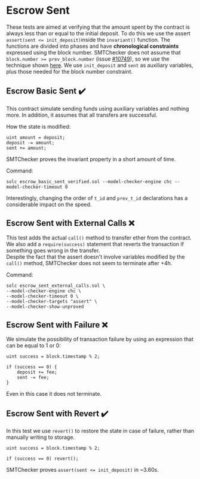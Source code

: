 # Escrow Sent
These tests are aimed at verifying that the amount spent by the contract is
always less than or equal to the initial deposit. To do this we use the assert
`assert(sent <= init_deposit)`inside the `invariant()` function. The functions
are divided into phases and have **chronological constraints** expressed using
the block number. SMTChecker does not assume that `block.number >=
prev_block.number` (issue
[#10749](https://github.com/ethereum/solidity/issues/10749)), so we use the
technique shown [here](../../../smtCheckerNotes/block_number/). We use
`init_deposit` and `sent` as auxiliary variables, plus those needed for the
block number constraint.

## Escrow Basic Sent :heavy_check_mark:
This contract simulate sending funds using auxiliary variables and nothing more.
In addition, it assumes that all transfers are successful.

How the state is modified:
```solidity
uint amount = deposit;
deposit -= amount;
sent += amount;
```

SMTChecker proves the invariant property in a short amount of time.

Command:
```
solc escrow_basic_sent_verified.sol --model-checker-engine chc --model-checker-timeout 0
```

Interestingly, changing the order of `t_id` and `prev_t_id` declarations has
a considerable impact on the speed.

## Escrow Sent with External Calls :x:
This test adds the actual `call()` method to transfer ether from the contract.
We also add a `require(success)` statement that reverts the transaction if
something goes wrong in the transfer.\
Despite the fact that the assert doesn't involve variables modified by the
`call()` method, SMTChecker does not seem to terminate after +4h.

Command:
```
solc escrow_sent_external_calls.sol \
--model-checker-engine chc \
--model-checker-timeout 0 \
--model-checker-targets "assert" \
--model-checker-show-unproved
```

## Escrow Sent with Failure :x:
We simulate the possibility of transaction failure by using an expression that
can be equal to 1 or 0:

```
uint success = block.timestamp % 2;

if (success == 0) {
    deposit += fee;
    sent -= fee;
}
```
Even in this case it does not terminate.

## Escrow Sent with Revert :heavy_check_mark:
In this test we use `revert()` to restore the state in case of failure, rather
than manually writing to storage.
```
uint success = block.timestamp % 2;

if (success == 0) revert();
```
SMTChecker proves `assert(sent <= init_deposit)` in ~3.60s.
